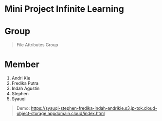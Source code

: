 # Mini Project Infinite Learning
# Group
> File Attributes Group
# Member
1. Andri Kie
2. Fredika Putra
3. Indah Agustin
4. Stephen
5. Syauqi

> Demo: https://syauqi-stephen-fredika-indah-andrikie.s3.jp-tok.cloud-object-storage.appdomain.cloud/index.html
